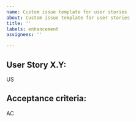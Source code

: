 ```yaml
---
name: Custom issue template for user stories
about: Custom issue template for user stories
title: ''
labels: enhancement
assignees: ''

---
```


## User Story X.Y:

US

## Acceptance criteria:

AC
